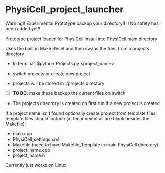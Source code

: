 # PhysiCell_project_launcher
Warning!! Experimental Prototype backup your directory!!
!! No safety has been added yet!!

Prototype project loader for PhysiCell
install into PhysiCell main directory

Uses the built in Make Reset and then swaps the files from a projects directory
- In terminal: $python Projects.py <project_name> 

- switch projects or create new project
- projects will be stored in ./projects directory
- [ ] **TO DO**: make these backup the current files on switch

- The projects directory is created on first run if a new project is created

If a project name isn't found optionally create project from template files
template files should include (at the moment all are blank besides the Makefile):
- main.cpp
- PhysiCell_settings.xml
- Makefile (need to have Makefile_Template in main PhysiCell directory)
- project_name.cpp
- project_name.h

Currently just works on Linux
